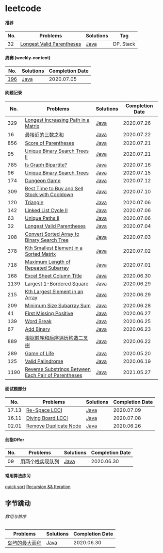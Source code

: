 # leetcode

#### 推荐

| No. | Problems | Solutions | Tag |
| ------ | ------ | ------ | ------ |
| 32  | [Longest Valid Parentheses](https://leetcode-cn.com/problems/longest-valid-parentheses/) | [Java](./src/main/java/com/akikun/leetcode/_00032_LongestValidParentheses.java) | DP, Stack |

#### 周赛 (weekly-content)
| No. |  Solutions | Completion Date |
| ------ | ------ | ------ |
| [196](https://leetcode-cn.com/contest/weekly-contest-196) | [Java](./src/main/java/com/akikun/leetcode/_00108_ConvertSortedArrayToBinarySearchTree.java) | 2020.07.05 |  
 
#### 刷题记录

| No. | Problems | Solutions | Completion Date |
| ------ | ------ | ------ | ------ |
| 329 | [Longest Increasing Path in a Matrix](https://leetcode-cn.com/problems/longest-increasing-path-in-a-matrix/) | [Java](./src/main/java/com/akikun/leetcode/_00329_LongestIncreasingPathInAMatrix.java) | 2020.07.26 |
| 16 | [最接近的三数之和](https://leetcode-cn.com/problems/3sum-closest/) | [Java](./src/main/java/com/akikun/leetcode/_00036_3SumClosest.java) | 2020.07.22 |
| 856 | [Score of Parentheses](https://leetcode-cn.com/problems/score-of-parentheses/) | [Java](./src/main/java/com/akikun/leetcode/_00865_ScoreOfParentheses.java) | 2020.07.21 |
| 95 | [Unique Binary Search Trees II](https://leetcode-cn.com/problems/unique-binary-search-trees-ii/) | [Java](./src/main/java/com/akikun/leetcode/_00095_UniqueBinarySearchTreesII.java) | 2020.07.21 |
| 785 | [Is Graph Bipartite?](https://leetcode-cn.com/problems/is-graph-bipartite/) | [Java](./src/main/java/com/akikun/leetcode/_00785_IsGraphBipartite.java) | 2020.07.16 |
| 96 | [Unique Binary Search Trees](https://leetcode-cn.com/problems/unique-binary-search-trees/) | [Java](./src/main/java/com/akikun/leetcode/_00096_UniqueBinarySearchTrees.java) | 2020.07.15 |
| 174 | [Dungeon Game](https://leetcode-cn.com/problems/dungeon-game/) | [Java](./src/main/java/com/akikun/leetcode/_00174_DungeonGame.java) | 2020.07.12 |
| 309 | [Best Time to Buy and Sell Stock with Cooldown](https://leetcode-cn.com/problems/best-time-to-buy-and-sell-stock-with-cooldown/) | [Java](./src/main/java/com/akikun/leetcode/_00309_BestTimetoBuyandSellStockwithCooldown.java) | 2020.07.10 |
| 120 | [Triangle](https://leetcode-cn.com/problems/triangle/) | [Java](./src/main/java/com/akikun/leetcode/_00120_Triangle.java) | 2020.07.06 |
| 142 | [Linked List Cycle II](https://leetcode-cn.com/problems/linked-list-cycle-ii/) | [Java](./src/main/java/com/akikun/leetcode/_00142_LinkedListCycleII.java) | 2020.07.06 |
| 63 | [Unique Paths II](https://leetcode-cn.com/problems/unique-paths-ii/) | [Java](./src/main/java/com/akikun/leetcode/_00063_UniquePathsII.java) | 2020.07.06 |
| 32  | [Longest Valid Parentheses](https://leetcode-cn.com/problems/longest-valid-parentheses/) | [Java](./src/main/java/com/akikun/leetcode/_00032_LongestValidParentheses.java) | 2020.07.04 |
| 108 | [Convert Sorted Array to Binary Search Tree](https://leetcode-cn.com/problems/convert-sorted-array-to-binary-search-tree/) | [Java](./src/main/java/com/akikun/leetcode/_00108_ConvertSortedArrayToBinarySearchTree.java) | 2020.07.03 |
| 378 | [Kth Smallest Element in a Sorted Matrix](https://leetcode-cn.com/problems/kth-smallest-element-in-a-sorted-matrix/) | [Java](./src/main/java/com/akikun/leetcode/_00378_KthSmallestElementInASortedMatrix.java) | 2020.07.02 |
| 718 | [Maximum Length of Repeated Subarray](https://leetcode-cn.com/problems/maximum-length-of-repeated-subarray/) | [Java](./src/main/java/com/akikun/leetcode/_00718_MaximumLengthOfRepeatedSubarray.java) | 2020.07.01 |
| 168 | [Excel Sheet Column Title](https://leetcode-cn.com/problems/excel-sheet-column-title/submissions/) | [Java](./src/main/java/com/akikun/leetcode/_00168_ExcelSheetColumnTitle.java) | 2020.06.30 |
| 1139 | [Largest 1-Bordered Square](https://leetcode-cn.com/problems/largest-1-bordered-square/) | [Java](./src/main/java/com/akikun/leetcode/_01139_Largest1_BorderedSquare.java) | 2020.06.29 |
| 215 | [Kth Largest Element in an Array](https://leetcode-cn.com/problems/kth-largest-element-in-an-array/) | [Java](./src/main/java/com/akikun/leetcode/_00215_KthLargestElementInAnArray.java) | 2020.06.29 |
| 209 | [Minimum Size Subarray Sum](https://leetcode-cn.com/problems/minimum-size-subarray-sum/) | [Java](./src/main/java/com/akikun/leetcode/_00209_MinimumSizeSubarraySum.java) | 2020.06.28 |
| 41  | [First Missing Positive](https://leetcode-cn.com/problems/first-missing-positive/) | [Java](./src/main/java/com/akikun/leetcode/_00041_FirstMissingPositive.java) | 2020.06.27 |
| 139 | [Word Break](https://leetcode-cn.com/problems/word-break/) | [Java](./src/main/java/com/akikun/leetcode/_00139_WordBreak.java) | 2020.06.25 |
| 67  | [Add Binary](https://leetcode-cn.com/problems/add-binary/) | [Java](./src/main/java/com/akikun/leetcode/_00067_AddBinary.java) | 2020.06.23 |
| 889 | [根据前序和后序遍历构造二叉树](https://leetcode-cn.com/problems/construct-binary-tree-from-preorder-and-postorder-traversal/) | [Java](./src/main/java/com/akikun/leetcode/_00889_ConstructBinaryTreeFromPrePost.java) | 2020.06.22 |
| 289 | [Game of Life](https://leetcode-cn.com/problems/game-of-life/) | [Java](./src/main/java/com/akikun/leetcode/_00289_GameOfLife.java) | 2020.05.20 |
| 125 | [Valid Palindrome](https://leetcode-cn.com/problems/valid-palindrome/) | [Java](./src/main/java/com/akikun/leetcode/_00125_ValidPalindrome.java) | 2020.06.19 |
| 1190 | [Reverse Substrings Between Each Pair of Parentheses](https://leetcode-cn.com/problems/reverse-substrings-between-each-pair-of-parentheses/) | [Java](./src/main/java/com/akikun/leetcode/_01190_ReverseSubstrings.java) | 2021.05.27 |

#### 面试题部分

| No. | Problems | Solutions | Completion Date |
| ------ | ------ | ------ | ------ |
| 17.13 | [Re-Space LCCI](https://leetcode-cn.com/problems/re-space-lcci/) | [Java](./src/main/java/com/akikun/leetcode/interview/_17_13_ReSpaceLCCI.java) | 2020.07.09 |
| 16.11 | [Diving Board LCCI](https://leetcode-cn.com/problems/diving-board-lcci/) | [Java](./src/main/java/com/akikun/leetcode/interview/_16_11_DivingBoardLCCI.java) | 2020.07.08 |
| 02.01 | [Remove Duplicate Node](https://leetcode-cn.com/problems/remove-duplicate-node-lcci/) | [Java](./src/main/java/com/akikun/leetcode/interview/_02_01_RemoveDuplicateNode.java) | 2020.06.26 |

#### 剑指Offer

| No. | Problems | Solutions | Completion Date |
| ------ | ------ | ------ | ------ |
| 09 | [用两个栈实现队列](https://leetcode-cn.com/problems/yong-liang-ge-zhan-shi-xian-dui-lie-lcof/) | [Java](./src/main/java/com/akikun/leetcode/offer/CQueue.java) | 2020.06.30 | 

#### 常用算法练习

[quick sort](./src/main/java/com/akikun/leetcode/algorithm/QuickSort.java)
[Recursion && Iteration](./src/main/java/com/akikun/leetcode/algorithm/Fibonacci.java)

## 字节跳动

###### 数组与排序

| Problems | Solutions | Completion Date |
| ------ | ------ | ------ |
| [岛屿的最大面积](https://leetcode-cn.com/explore/interview/card/bytedance/243/array-and-sorting/1034/) | [Java](./src/main/java/com/akikun/leetcode/bytedance/MaxAreaOfIsland.java) | 2020.06.30 |
